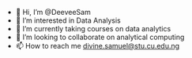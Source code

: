 - 👋 Hi, I’m @DeeveeSam
- 👀 I’m interested in Data Analysis
- 🌱 I’m currently taking courses on data analytics
- 💞️ I’m looking to collaborate on analytical computing
- 📫 How to reach me divine.samuel@stu.cu.edu.ng

<!---
DeeveeSam/DeeveeSam is a ✨ special ✨ repository because its `README.md` (this file) appears on your GitHub profile.
You can click the Preview link to take a look at your changes.
--->

